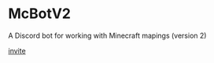 # McBotV2
A Discord bot for working with Minecraft mapings (version 2)

[invite](https://discord.com/api/oauth2/authorize?client_id=719944969992929291&permissions=93248&scope=bot)
